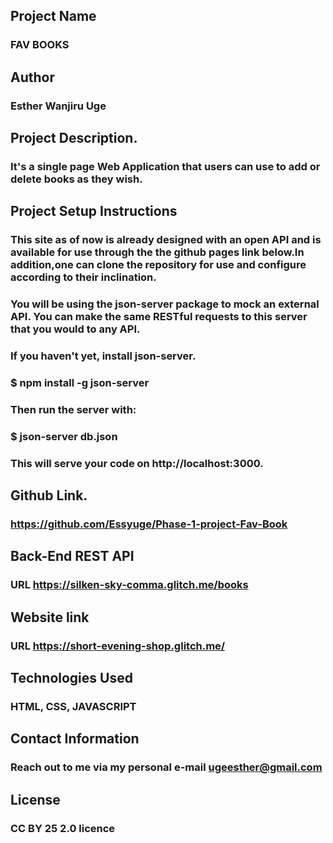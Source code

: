 ## Project Name
### FAV BOOKS

## Author

### Esther Wanjiru Uge

## Project Description.

### It's a single page Web Application that users can use to add or delete books as they wish.

## Project Setup Instructions

### This site as of now is already designed with an open API and is available for use through the the github pages link below.In addition,one can clone the repository for use and configure according to their inclination.

### You will be using the json-server package to mock an external API. You can make the same RESTful requests to this server that you would to any API. 

### If you haven't yet, install json-server.

### $ npm install -g json-server

### Then run the server with:
### $ json-server db.json

### This will serve your code on http://localhost:3000.


## Github Link.

### https://github.com/Essyuge/Phase-1-project-Fav-Book

## Back-End REST API

### URL https://silken-sky-comma.glitch.me/books

## Website link

### URL https://short-evening-shop.glitch.me/

## Technologies Used

### HTML, CSS, JAVASCRIPT

## Contact  Information

### Reach out to me via my personal e-mail ugeesther@gmail.com
## 
## License
### CC BY 25 2.0 licence

